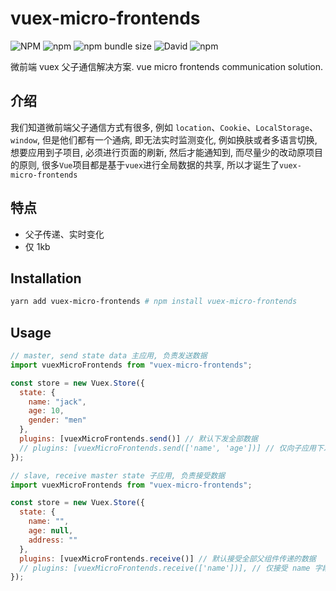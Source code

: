 # vuex-micro-frontends

![NPM](https://img.shields.io/npm/l/vuex-micro-frontends)
![npm](https://img.shields.io/npm/v/vuex-micro-frontends)
![npm bundle size](https://img.shields.io/bundlephobia/min/vuex-micro-frontends)
![David](https://img.shields.io/david/dev/dream2023/vuex-micro-frontends)
![npm](https://img.shields.io/npm/dt/vuex-micro-frontends)

微前端 vuex 父子通信解决方案. vue micro frontends communication solution.

## 介绍

我们知道微前端父子通信方式有很多, 例如 `location`、`Cookie`、`LocalStorage`、`window`, 但是他们都有一个通病, 即无法实时监测变化, 例如换肤或者多语言切换, 想要应用到子项目, 必须进行页面的刷新, 然后才能通知到, 而尽量少的改动原项目的原则, 很多`Vue`项目都是基于`vuex`进行全局数据的共享, 所以才诞生了`vuex-micro-frontends`

## 特点

- 父子传递、实时变化
- 仅 1kb

## Installation

```bash
yarn add vuex-micro-frontends # npm install vuex-micro-frontends
```

## Usage

```js
// master, send state data 主应用, 负责发送数据
import vuexMicroFrontends from "vuex-micro-frontends";

const store = new Vuex.Store({
  state: {
    name: "jack",
    age: 10,
    gender: "men"
  },
  plugins: [vuexMicroFrontends.send()] // 默认下发全部数据
  // plugins: [vuexMicroFrontends.send(['name', 'age'])] // 仅向子应用下发 name 和 age 数据
});
```

```js
// slave, receive master state 子应用, 负责接受数据
import vuexMicroFrontends from "vuex-micro-frontends";

const store = new Vuex.Store({
  state: {
    name: "",
    age: null,
    address: ""
  },
  plugins: [vuexMicroFrontends.receive()] // 默认接受全部父组件传递的数据
  // plugins: [vuexMicroFrontends.receive(['name'])], // 仅接受 name 字段数据
});
```
